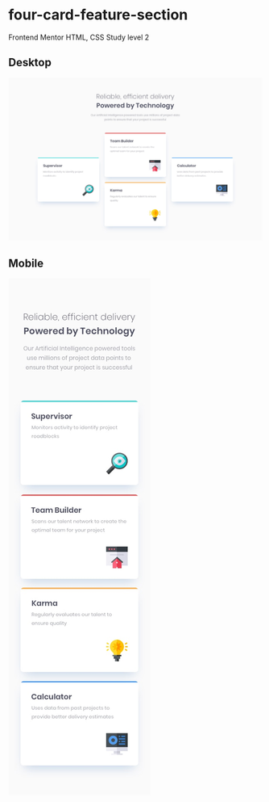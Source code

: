 # four-card-feature-section

Frontend Mentor HTML, CSS Study level 2

## Desktop

![](./design/desktop-design.jpg)

## Mobile

![](./design/mobile-design.jpg)
